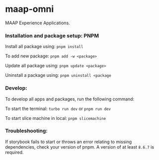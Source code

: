 # maap-omni
 MAAP Experience Applications.

### Installation and package setup: PNPM

Install all package using: `pnpm install`

To add new package: `pnpm add -w <package>`

Update all package using: `pnpm update <package>`

Uninstall a package using: `pnpm uninstall <package`

### Develop:
To develop all apps and packages, run the following command:

To start the terminal: `turbo run dev` or `pnpm run dev`

To start slice machine in local: `pnpm slicemachine` 

### Troubleshooting:
If storybook fails to start or throws an error relating to missing dependencies, check your version of pnpm. A version of at least `8.6.7` is required.
